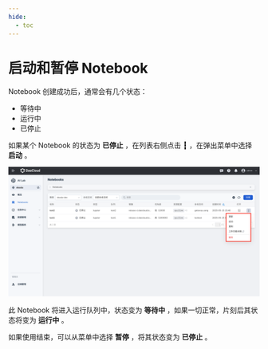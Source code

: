 ```yaml
---
hide:
  - toc
---
```


# 启动和暂停 Notebook

Notebook 创建成功后，通常会有几个状态：

- 等待中
- 运行中
- 已停止

如果某个 Notebook 的状态为 **已停止** ，在列表右侧点击 **┇** ，在弹出菜单中选择 **启动** 。

![启动](../../images/nb-start01.png)

此 Notebook 将进入运行队列中，状态变为 **等待中** ，如果一切正常，片刻后其状态将变为 **运行中** 。

如果使用结束，可以从菜单中选择 **暂停** ，将其状态变为 **已停止** 。
